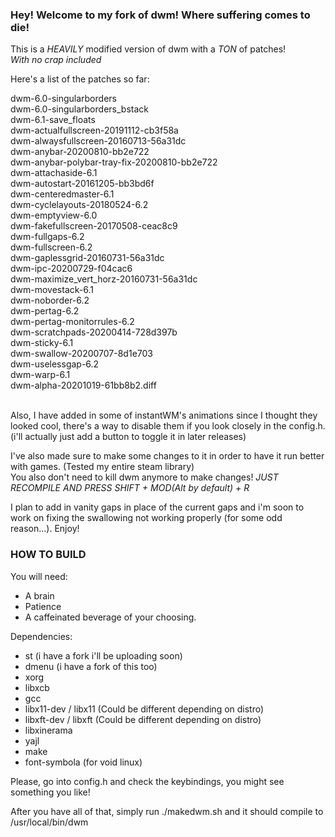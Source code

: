 ### Hey! Welcome to my fork of dwm! Where suffering comes to die!

This is a *HEAVILY* modified version of dwm with a *TON* of patches! <br/>
*With no crap included*

Here's a list of the patches so far:

dwm-6.0-singularborders<br/>
dwm-6.0-singularborders_bstack<br/>
dwm-6.1-save_floats<br/>
dwm-actualfullscreen-20191112-cb3f58a<br/>
dwm-alwaysfullscreen-20160713-56a31dc<br/>
dwm-anybar-20200810-bb2e722<br/>
dwm-anybar-polybar-tray-fix-20200810-bb2e722<br/>
dwm-attachaside-6.1<br/>
dwm-autostart-20161205-bb3bd6f<br/>
dwm-centeredmaster-6.1<br/>
dwm-cyclelayouts-20180524-6.2<br/>
dwm-emptyview-6.0<br/>
dwm-fakefullscreen-20170508-ceac8c9<br/>
dwm-fullgaps-6.2<br/>
dwm-fullscreen-6.2<br/>
dwm-gaplessgrid-20160731-56a31dc<br/>
dwm-ipc-20200729-f04cac6<br/>
dwm-maximize_vert_horz-20160731-56a31dc<br/>
dwm-movestack-6.1<br/>
dwm-noborder-6.2<br/>
dwm-pertag-6.2<br/>
dwm-pertag-monitorrules-6.2<br/>
dwm-scratchpads-20200414-728d397b<br/>
dwm-sticky-6.1<br/>
dwm-swallow-20200707-8d1e703<br/>
dwm-uselessgap-6.2<br/>
dwm-warp-6.1<br/>
dwm-alpha-20201019-61bb8b2.diff<br/>
<br/>

Also, I have added in some of instantWM's animations since I thought they looked cool, there's a way to disable them if you look closely in the config.h. (i'll actually just add
a button to toggle it in later releases)

I've also made sure to make some changes to it in order to have it run better with games. (Tested my entire steam library) <br/>
You also don't need to kill dwm anymore to make changes! *JUST RECOMPILE AND PRESS SHIFT + MOD(Alt by default) + R*

I plan to add in vanity gaps in place of the current gaps and i'm soon to work on fixing the swallowing not working properly (for some odd reason...). Enjoy!

### HOW TO BUILD

You will need:
  - A brain
  - Patience
  - A caffeinated beverage of your choosing.

Dependencies:
  - st (i have a fork i'll be uploading soon)
  - dmenu (i have a fork of this too)
  - xorg
  - libxcb
  - gcc
  - libx11-dev / libx11 (Could be different depending on distro) 
  - libxft-dev / libxft (Could be different depending on distro)
  - libxinerama
  - yajl
  - make
  - font-symbola (for void linux)
  
Please, go into config.h and check the keybindings, you might see something you like!

After you have all of that, simply run ./makedwm.sh and it should compile to /usr/local/bin/dwm
